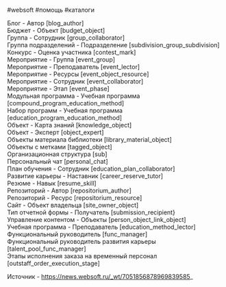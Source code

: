 #websoft #помощь #каталоги

Блог - Автор [blog_author]  
Бюджет - Объект [budget_object]  
Группа - Сотрудник [group_collaborator]  
Группа подразделений - Подразделение [subdivision_group_subdivision]  
Конкурс - Оценка участника [contest_mark]  
Мероприятие - Группа [event_group]  
Мероприятие - Преподаватель [event_lector]  
Мероприятие - Ресурсы [event_object_resource]  
Мероприятие - Сотрудник [event_collaborator]  
Мероприятие - Этап [event_phase]  
Модульная программа - Учебная программа [compound_program_education_method]  
Набор программ - Учебная программа [education_program_education_method]  
Объект - Карта знаний [knowledge_object]  
Объект - Эксперт [object_expert]  
Объекты материала библиотеки [library_material_object]  
Объекты с метками [tagged_object]  
Организационная структура [sub]  
Персональный чат [personal_chat]  
План обучения - Сотрудник [education_plan_collaborator]  
Развитие карьеры - Наставник [career_reserve_tutor]  
Резюме - Навык [resume_skill]  
Репозиторий - Автор [repositorium_author]  
Репозиторий - Ресурс [repositorium_resource]  
Сайт - Объект владельца [site_owner_object]  
Тип отчетной формы - Получатель [submission_recipient}  
Управление контентом - Объекты [person_object_link_object]  
Учебная программа - Преподаватель [education_method_lector]  
Функциональный руководитель [func_manager]  
Функциональный руководитель развития карьеры [talent_pool_func_manager]  
Этапы исполнения заказа на временный персонал [outstaff_order_execution_stage]

Источник - https://news.websoft.ru/_wt/7051856878969839585_
